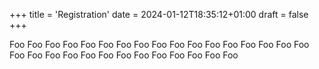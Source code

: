 +++
title = 'Registration'
date = 2024-01-12T18:35:12+01:00
draft = false
+++

Foo Foo
Foo Foo
Foo Foo
Foo Foo
Foo Foo
Foo Foo
Foo Foo
Foo Foo
Foo Foo
Foo Foo
Foo Foo
Foo Foo
Foo Foo
Foo Foo
Foo Foo
